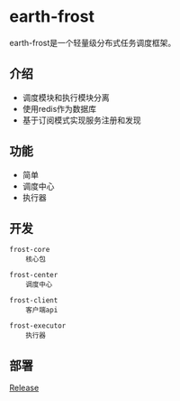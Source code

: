 # earth-frost

earth-frost是一个轻量级分布式任务调度框架。


## 介绍
- 调度模块和执行模块分离
- 使用redis作为数据库
- 基于订阅模式实现服务注册和发现

## 功能
- 简单
- 调度中心
- 执行器

## 开发

	frost-core
		核心包
		
	frost-center
		调度中心
	
	frost-client
		客户端api
	
	frost-executor
		执行器
	
## 部署
[Release](https://gitee.com/justlive1/earth-frost/releases)